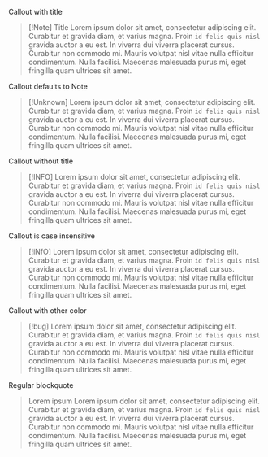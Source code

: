 
Callout with title

> [!Note] Title
> Lorem ipsum dolor sit amet, consectetur adipiscing elit. Curabitur et gravida diam, et varius magna. Proin `id felis quis nisl` gravida auctor a eu est. In viverra dui viverra placerat cursus. Curabitur non commodo mi. Mauris volutpat nisl vitae nulla efficitur condimentum. Nulla facilisi. Maecenas malesuada purus mi, eget fringilla quam ultrices sit amet.

Callout defaults to Note
> [!Unknown]
> Lorem ipsum dolor sit amet, consectetur adipiscing elit. Curabitur et gravida diam, et varius magna. Proin `id felis quis nisl` gravida auctor a eu est. In viverra dui viverra placerat cursus. Curabitur non commodo mi. Mauris volutpat nisl vitae nulla efficitur condimentum. Nulla facilisi. Maecenas malesuada purus mi, eget fringilla quam ultrices sit amet.

Callout without title

> [!INFO]
> Lorem ipsum dolor sit amet, consectetur adipiscing elit. Curabitur et gravida diam, et varius magna. Proin `id felis quis nisl` gravida auctor a eu est. In viverra dui viverra placerat cursus. Curabitur non commodo mi. Mauris volutpat nisl vitae nulla efficitur condimentum. Nulla facilisi. Maecenas malesuada purus mi, eget fringilla quam ultrices sit amet.

Callout is case insensitive

> [!iNfO]
> Lorem ipsum dolor sit amet, consectetur adipiscing elit. Curabitur et gravida diam, et varius magna. Proin `id felis quis nisl` gravida auctor a eu est. In viverra dui viverra placerat cursus. Curabitur non commodo mi. Mauris volutpat nisl vitae nulla efficitur condimentum. Nulla facilisi. Maecenas malesuada purus mi, eget fringilla quam ultrices sit amet.

Callout with other color

> [!bug]
> Lorem ipsum dolor sit amet, consectetur adipiscing elit. Curabitur et gravida diam, et varius magna. Proin `id felis quis nisl` gravida auctor a eu est. In viverra dui viverra placerat cursus. Curabitur non commodo mi. Mauris volutpat nisl vitae nulla efficitur condimentum. Nulla facilisi. Maecenas malesuada purus mi, eget fringilla quam ultrices sit amet.


Regular blockquote

> Lorem ipsum
> Lorem ipsum dolor sit amet, consectetur adipiscing elit. Curabitur et gravida diam, et varius magna. Proin `id felis quis nisl` gravida auctor a eu est. In viverra dui viverra placerat cursus. Curabitur non commodo mi. Mauris volutpat nisl vitae nulla efficitur condimentum. Nulla facilisi. Maecenas malesuada purus mi, eget fringilla quam ultrices sit amet.